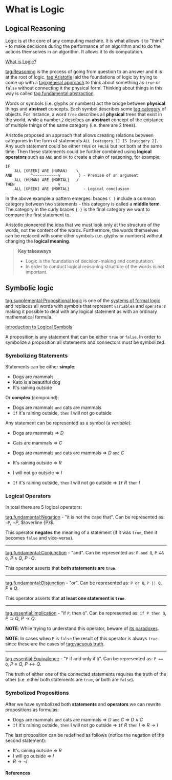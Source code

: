 # What is Logic

## Logical Reasoning

Logic is at the core of any computing machine. It is what allows it to "think" -
to make decisions during the performance of an algorithm and to do the actions
themselves in an algorithm. It allows it to do computation.

[What is Logic?](youtube://xP0q3WOBRks)

[tag:Reasoning](https://en.wikipedia.org/wiki/Reason) is the process of going
from question to an answer and it is at the root of logic.
[tag:Aristotle](https://en.wikipedia.org/wiki/Aristotle) laid the foundations of
logic by trying to come up with a
[tag:general approach](https://en.wikipedia.org/wiki/Deductive_reasoning)
to think about something as `true` or `false` without connecting  it the
physical form. Thinking about things in this way is called
[tag.fundamental:abstraction](https://en.wikipedia.org/wiki/Abstraction_(computer_science)).

Words or symbols (i.e. glyphs or numbers) act the bridge between **physical**
things and **abstract** concepts. Each symbol describes some
[tag:category](https://www.britannica.com/topic/category-logic) of objects. For
instance, a word `tree` describes all **physical** trees that exist in the
world, while a number `2` descibes an **abstract** concept of the existance of
multiple things of the same category (i.e. there are 2 trees).

Aristotle proposed an approach that allows creating relations between categories
in the form of statements `ALL [category 1] IS [category 2]`. Any such statement
could be either `TRUE` or `FALSE` but not both at the same time.
Then these statements could be further combined using **logical operators** such
as `AND` and `OR` to create a chain of reasoning, for example:

```
IF
    ALL [GREEK] ARE (HUMAN)    \
AND        ^-----------v        ) - Premise of an argument
    ALL (HUMAN) ARE {MORTAL}   /
THEN                   v
    ALL [GREEK] ARE {MORTAL}      - Logical conclusion
```

In the above example a pattern emerges: braces `( )` include a common category
between two statements - this category is called a **middle term**. The category
in the curly braces `{ }` is the final category we want to compare the first
statement to.

Aristotle pioneered the idea that we must look only at the structure of the
words, not the content of the words. Furthermore, the words themselves can be
replaced with some other symbols (i.e. glyphs or numbers) without changing the
**logical meaning**.

> **Key takeaways**
>
> - Logic is the foundation of decision-making and computation.
> - In order to conduct logical reasoning structure of the words is not
>   important.

## Symbolic logic

[tag.supplemental:Propositional logic](https://en.wikipedia.org/wiki/Propositional_calculus)
is one of the [systems of formal
logic](https://en.wikipedia.org/wiki/Logic#Systems_of_formal_logic)
and replaces all words with symbols that represent `variables` and `operators`
making it possible to deal with any logical statement as with an ordinary
mathematical formula.

[Introduction to Logical Symbols](youtube://kVbTXla7dQc)

A proposition is any statement that can be either `true` or `false`. In order to
symbolize a proposition all statements and connectors must be symbolized.

### Symbolizing Statements

Statements can be either **simple**:
- Dogs are mammals
- Kato is a beautiful dog
- It's raining outside

Or **complex** (compound):
- Dogs are mammals `and` cats are mammals
- `If` it's raining outside, `then` I will not go outside

Any statement can be represented as a symbol (a *variable*):
- Dogs are mammals => $D$
- Cats are mammals => $C$
- Dogs are mammals `and` cats are mammals => $D$ `and` $C$


- It's raining outside => $R$
- I will not go outside => $I$
- `If` it's raining outside, `then` I will not go outside => `If` $R$ `then` $I$

### Logical Operators

In total there are 5 logical operators:

[tag.fundamental:Negation](https://en.wikipedia.org/wiki/Negation) - "it is not the case
that".
Can be represented as: `~P`, $\neg P$, $\overline {P}$.

This operator **negates** the meaning of a statement (if it was `true`, then it
becomes `false` and vice-versa).

---

[tag.fundamental:Conjunction](https://en.wikipedia.org/wiki/Logical_conjunction) - "and".
Can be represented as: `P and Q`, `P && Q`, $P \land Q$, $P \cdot Q$.

This operator asserts that **both statements are `true`**.

---

[tag.fundamental:Disjunction](https://en.wikipedia.org/wiki/Logical_disjunction) - "or".
Can be represented as: `P or Q`, `P || Q`, $P \lor Q$.

This operator asserts that **at least one statement is `true`**.

---

[tag.essential:Implication](https://en.wikipedia.org/wiki/Material_conditional) - "if
`P`, then `Q`".
Can be represented as: `if P then Q`, $P \supset Q$, $P \rightarrow Q$.

**NOTE**: While trying to understand this operator, beware of [its
paradoxes](https://en.wikipedia.org/wiki/Paradoxes_of_material_implication).

**NOTE**: In cases when `P` is `false` the result of this operator is always `true` since
these are the cases of [tag:vacuous
truth](https://en.wikipedia.org/wiki/Vacuous_truth).

---

[tag.essential:Equivalence](https://en.wikipedia.org/wiki/If_and_only_if) - "`P`
if and only if `Q`".
Can be represented as: `P == Q`, $P \equiv Q$, $P \leftrightarrow Q$.

The truth of either one of the connected statements requires the truth of the
other (i.e. either both statements are `true`, or both are `false`).

### Symbolized Propositions

After we have symbolized both **statements** and **operators** we can rewrite
propositions as formulas:

- Dogs are mammals `and` cats are mammals => $D$ `and` $C$ => $D \land C$
- `If` it's raining outside, `then` I will not go outside => `If` $R$ `then` $I$
  => $R \rightarrow I$

The last proposition can be redefined as follows (notice the negation of the
second statement):
- It's raining outside => $R$
- I will go outside => $I$
- $R \rightarrow \neg I$

#### References

[^Video 1]: Art of the Problem. _What is Logic?_
[tag.image/youtube:Open Playlist](https://www.youtube.com/playlist?list=PLbg3ZX2pWlgI_ej6ZhGd45-cPoWLZD9pT)

[^Video 2]: A Little Bit of Philosophy. _Introduction to Logical Symbols_
[tag.image/youtube:Open Video](https://www.youtube.com/watch?v=kVbTXla7dQc)
